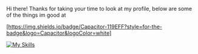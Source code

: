 Hi there! Thanks for taking your time to look at my profile, below are some of the things im good at

[https://img.shields.io/badge/Capacitor-119EFF?style=for-the-badge&logo=Capacitor&logoColor=white]

[![My Skills](https://skillicons.dev/icons?i=discordjs,nodejs,mongodb)](https://skillicons.dev)
